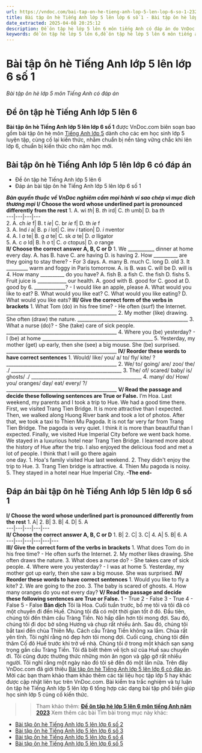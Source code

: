 ```yaml
---
url: https://vndoc.com/bai-tap-on-he-tieng-anh-lop-5-len-lop-6-so-1-232759
title: Bài tập ôn hè Tiếng Anh lớp 5 lên lớp 6 số 1 - Bài tập ôn hè lớp 5 môn Tiếng Anh có đáp án - VnDoc.com
date_extracted: 2025-04-08 20:25:12
description: Đề ôn tập hè lớp 5 lên 6 môn tiếng Anh có đáp án do VnDoc biên soạn và đăng tải bám sát chương trình trên lớp, giúp các em học sinh củng cố lại kiến thức khi chuyển từ lớp 5 lên lớp 6.
keywords: đề ôn tập hè lớp 5 lên 6,đề ôn tập hè lớp 5 lên 6 môn tiếng anh,ôn tập hè lớp 5 lên 6 môn tiếng anh,bài tập ôn hè lớp 5 lên 6 môn tiếng anh,tiếng anh lớp 5 lên lớp 6,đề tiếng anh lớp 5 lên lớp 6,ôn hè lớp 5 lên 6 môn tiếng anh
---
```


# Bài tập ôn hè Tiếng Anh lớp 5 lên lớp 6 số 1
 _Bài tập ôn hè lớp 5 môn Tiếng Anh có đáp án_
## Đề ôn tập hè Tiếng Anh lớp 5 lên 6
**Bài tập ôn hè Tiếng Anh lớp 5 lên lớp 6 số 1** được VnDoc.com biên soạn bao gồm bài tập ôn hè môn [Tiếng Anh lớp 5](<https://vndoc.com/tieng-anh-lop5>) dành cho các em học sinh lớp 5 luyện tập, cùng cố lại kiến thức, nhằm chuẩn bị nền tảng vững chắc khi lên lớp 6, chuẩn bị kiến thức cho năm học mới.
## **Bài tập ôn hè Tiếng Anh lớp 5 lên lớp 6 có đáp án**
  * Đề ôn tập hè Tiếng Anh lớp 5 lên 6
  * Đáp án bài tập ôn hè Tiếng Anh lớp 5 lên lớp 6 số 1

 _**Bản quyền thuộc về VnDoc nghiêm cấm mọi hành vi sao chép vì mục đích thương mại**_
**I/ Choose the word whose underlined part is pronounced differently from the rest**
1\. A. wi _th_|  B. _th_ ird| C. _th_ umb| D. ba _th_  
---|---|---|---  
2\. A. ch _ie_ f| B. t _ie_|  C. br _ie_ f| D. th _ie_ f  
3\. A. Ind _i_ a| B. p _i_ lot| C. inv _i_ tation| D. _i_ nventor  
4\. A. l _a_ te| B. g _a_ te| C. sk _a_ te| D. _a_ lligator  
5\. A. c _o_ ld| B. h _o_ t| C. _o_ ctopus| D. _o_ range  
**II/ Choose the correct answer A, B, C or D**
1\. We \_\_\_\_\_\_\_\_\_\_\_ dinner at home every day.
A. has
B. have
C. are having
D. is having
2\. How \_\_\_\_\_\_\_\_\_\_ are they going to stay there? - For 3 days.
A. many
B. much
C. long
D. old
3\. It \_\_\_\_\_\_\_\_\_ warm and foggy in Paris tomorrow.
A. is
B. was
C. will be
D. will is
4\. How many \_\_\_\_\_\_\_\_\_\_ do you have?
A. fish
B. a fish
C. the fish
D. fishs
5\. Fruit juice is \_\_\_\_\_\_\_\_\_\_\_\_ our health.
A. good with
B. good for
C. good at
D. good by
6\. \_\_\_\_\_\_\_\_\_\_\_\_\_? - I would like an apple, please
A. What would you like to eat?
B. What would you like eat?
C. What would you like eating?
D. What would you like eats?
**III/ Give the correct form of the verbs in brackets**
1\. What Tom \(do\) in his free time? - He often \(surf\) the Internet.
\_\_\_\_\_\_\_\_\_\_\_\_\_\_\_\_\_\_\_\_\_\_\_\_\_\_\_\_\_\_\_\_\_\_\_\_\_\_\_\_\_\_\_\_\_\_
2\. My mother \(like\) drawing. She often \(draw\) the nature.
\_\_\_\_\_\_\_\_\_\_\_\_\_\_\_\_\_\_\_\_\_\_\_\_\_\_\_\_\_\_\_\_\_\_\_\_\_\_\_\_\_\_\_\_\_\_
3\. What a nurse \(do\)? - She \(take\) care of sick people.
\_\_\_\_\_\_\_\_\_\_\_\_\_\_\_\_\_\_\_\_\_\_\_\_\_\_\_\_\_\_\_\_\_\_\_\_\_\_\_\_\_\_\_\_\_\_
4\. Where you \(be\) yesterday? - I \(be\) at home
\_\_\_\_\_\_\_\_\_\_\_\_\_\_\_\_\_\_\_\_\_\_\_\_\_\_\_\_\_\_\_\_\_\_\_\_\_\_\_\_\_\_\_\_\_\_
5\. Yesterday, my mother \(get\) up early, then she \(see\) a big mouse. She \(be\) surprised.
\_\_\_\_\_\_\_\_\_\_\_\_\_\_\_\_\_\_\_\_\_\_\_\_\_\_\_\_\_\_\_\_\_\_\_\_\_\_\_\_\_\_\_\_\_\_
**IV/ Reorder these words to have correct sentences**
1\. Would/ like/ you/ a/ to/ fly/ kite/ ?
\_\_\_\_\_\_\_\_\_\_\_\_\_\_\_\_\_\_\_\_\_\_\_\_\_\_\_\_\_\_\_\_\_\_\_\_\_\_\_\_\_\_\_\_\_\_
2\. We/ to/ going/ are/ zoo/ the/ ./
\_\_\_\_\_\_\_\_\_\_\_\_\_\_\_\_\_\_\_\_\_\_\_\_\_\_\_\_\_\_\_\_\_\_\_\_\_\_\_\_\_\_\_\_\_\_
3\. The/ of/ scared/ baby/ is/ ghosts/ ./
\_\_\_\_\_\_\_\_\_\_\_\_\_\_\_\_\_\_\_\_\_\_\_\_\_\_\_\_\_\_\_\_\_\_\_\_\_\_\_\_\_\_\_\_\_\_
4\. many/ do/ How/ you/ oranges/ day/ eat/ every/ ?/
\_\_\_\_\_\_\_\_\_\_\_\_\_\_\_\_\_\_\_\_\_\_\_\_\_\_\_\_\_\_\_\_\_\_\_\_\_\_\_\_\_\_\_\_\_\_
**V/ Read the passage and decide these following sentences are True or False.**
I’m Hoa. Last weekend, my parents and I took a trip to Hue. We had a good time there. First, we visited Trang Tien Bridge. It is more attractive than I expected. Then, we walked along Huong River bank and took a lot of photos. After that, we took a taxi to Thien Mu Pagoda. It is not far very far from Trang Tien Bridge. The pagoda is very quiet. I think it is more than beautiful than I expected. Finally, we visited Hue Imperial City before we went back home. We stayed in a luxurious hotel near Trang Tien Bridge. I learned more about the history of Hue after the trip. I also enjoyed the delicious food and met a lot of people. I think that I will go there again   
one day.
1\. Hoa's family visited Hue last weekend.
2\. They didn't enjoy the trip to Hue.
3\. Trang Tien bridge is attractive.
4\. Thien Mu pagoda is noisy.
5\. They stayed in a hotel near Hue Imperial City.
**-The end-**
## Đáp án bài tập ôn hè Tiếng Anh lớp 5 lên lớp 6 số 1
**I/ Choose the word whose underlined part is pronounced differently from the rest**
1\. A| 2\. B| 3\. B| 4\. D| 5\. A  
---|---|---|---|---  
**II/ Choose the correct answer A, B, C or D**
1\. B| 2\. C| 3\. C| 4\. A| 5\. B| 6\. A  
---|---|---|---|---|---  
**III/ Give the correct form of the verbs in brackets**
1\. What does Tom do in his free time? - He often surfs the Internet.
2\. My mother likes drawing. She often draws the nature.
3\. What does a nurse do? - She takes care of sick people.
4\. Where were you yesterday? - I was at home
5\. Yesterday, my mother got up early, then she saw a big mouse. She was surprised.
**IV/ Reorder these words to have correct sentences**
1\. Would you like to fly a kite?
2\. We are going to the zoo.
3\. The baby is scared of ghosts.
4\. How many oranges do you eat every day?
**V/ Read the passage and decide these following sentences are True or False.**
1 - True
2 - False
3 - True
4 - False
5 - False
**Bản dịch**
Tôi là Hoa. Cuối tuần trước, bố mẹ tôi và tôi đã có một chuyến đi đến Huế. Chúng tôi đã có một thời gian tốt ở đó. Đầu tiên, chúng tôi đến thăm cầu Tràng Tiền. Nó hấp dẫn hơn tôi mong đợi. Sau đó, chúng tôi đi dọc bờ sông Hương và chụp rất nhiều ảnh. Sau đó, chúng tôi bắt taxi đến chùa Thiên Mụ. Cách cầu Tràng Tiền không xa lắm. Chùa rất yên tĩnh. Tôi nghĩ rằng nó đẹp hơn tôi mong đợi. Cuối cùng, chúng tôi đến thăm Cố đô Huế trước khi trở về nhà. Chúng tôi ở trong một khách sạn sang trọng gần cầu Tràng Tiền. Tôi đã biết thêm về lịch sử của Huế sau chuyến đi. Tôi cũng được thưởng thức những món ăn ngon và gặp gỡ rất nhiều người. Tôi nghĩ rằng một ngày nào đó tôi sẽ đến đó một lần nữa.
Trên đây VnDoc.com đã giới thiệu [Bài tập ôn hè Tiếng Anh lớp 5 lên lớp 6 có đáp án](<https://vndoc.com/bai-tap-on-he-tieng-anh-lop-5-len-lop-6-so-1-232759>). Mời các bạn tham khảo tham khảo thêm các tài liệu học tập lớp 5 hay khác được cập nhật liên tục trên VnDoc.com. Bài kiểm tra trắc nghiệm và tự luận ôn tập hè Tiếng Anh lớp 5 lên lớp 6 tổng hợp các dạng bài tập phổ biến giúp học sinh lớp 5 củng cố kiến thức.
>> Tham khảo thêm: **[Đề ôn tập hè lớp 5 lên 6 môn tiếng Anh năm 2023](<https://vndoc.com/de-on-tap-he-lop-5-len-6-mon-tieng-anh-296677>)**
Xem thêm các bài Tìm bài trong mục này khác:
  * [Bài tập ôn hè Tiếng Anh lớp 5 lên lớp 6 số 2](</bai-tap-on-he-tieng-anh-lop-5-len-lop-6-so-2-232952>)
  * [Bài tập ôn hè Tiếng Anh lớp 5 lên lớp 6 số 3](</bai-tap-he-mon-tieng-anh-lop-5-len-lop-6-113030>)
  * [Bài tập ôn hè Tiếng Anh lớp 5 lên lớp 6 số 4](</de-on-tap-he-lop-5-len-6-mon-tieng-anh-296677>)
  * [Bài tập ôn hè Tiếng Anh lớp 5 lên lớp 6 số 5](</bai-tap-on-he-mon-tieng-anh-lop-5-len-lop-6-95648>)

